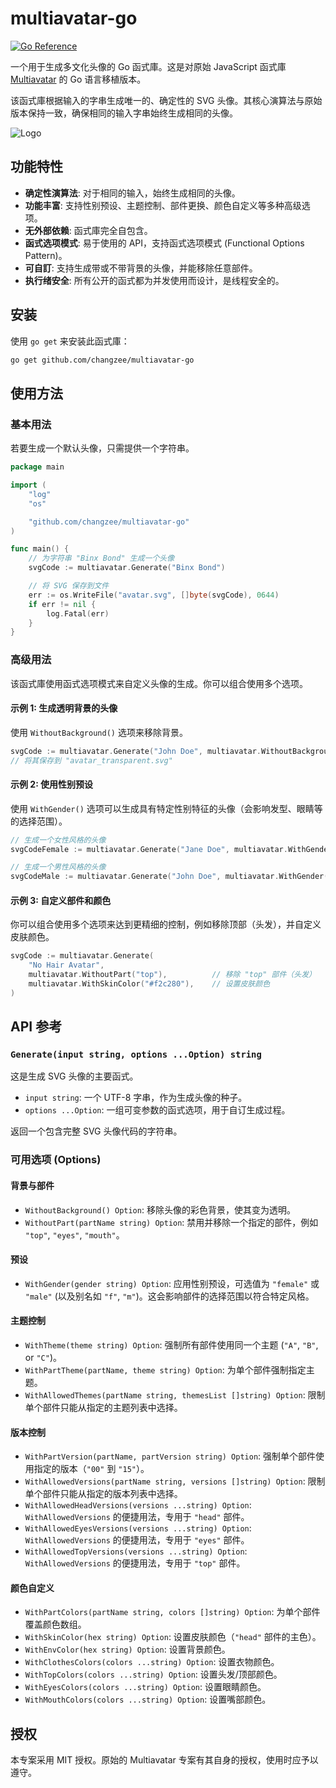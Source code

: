 # multiavatar-go

[![Go Reference](https://pkg.go.dev/badge/github.com/changzee/multiavatar-go.svg)](https://pkg.go.dev/github.com/changzee/multiavatar-go)

一个用于生成多文化头像的 Go 函式庫。这是对原始 JavaScript 函式庫 [Multiavatar](https://github.com/multiavatar/Multiavatar) 的 Go 语言移植版本。

该函式庫根据输入的字串生成唯一的、确定性的 SVG 头像。其核心演算法与原始版本保持一致，确保相同的输入字串始终生成相同的头像。

![Logo](https://raw.githubusercontent.com/multiavatar/Multiavatar/main/logo.png)

## 功能特性

- **确定性演算法**: 对于相同的输入，始终生成相同的头像。
- **功能丰富**: 支持性别预设、主题控制、部件更换、颜色自定义等多种高级选项。
- **无外部依赖**: 函式庫完全自包含。
- **函式选项模式**: 易于使用的 API，支持函式选项模式 (Functional Options Pattern)。
- **可自訂**: 支持生成带或不带背景的头像，并能移除任意部件。
- **执行绪安全**: 所有公开的函式都为并发使用而设计，是线程安全的。

## 安装

使用 `go get` 来安装此函式庫：

```bash
go get github.com/changzee/multiavatar-go
```

## 使用方法

### 基本用法

若要生成一个默认头像，只需提供一个字符串。

```go
package main

import (
	"log"
	"os"

	"github.com/changzee/multiavatar-go"
)

func main() {
	// 为字符串 "Binx Bond" 生成一个头像
	svgCode := multiavatar.Generate("Binx Bond")

	// 将 SVG 保存到文件
	err := os.WriteFile("avatar.svg", []byte(svgCode), 0644)
	if err != nil {
		log.Fatal(err)
	}
}
```

### 高级用法

该函式庫使用函式选项模式来自定义头像的生成。你可以组合使用多个选项。

#### 示例 1: 生成透明背景的头像

使用 `WithoutBackground()` 选项来移除背景。

```go
svgCode := multiavatar.Generate("John Doe", multiavatar.WithoutBackground())
// 将其保存到 "avatar_transparent.svg"
```

#### 示例 2: 使用性别预设

使用 `WithGender()` 选项可以生成具有特定性别特征的头像（会影响发型、眼睛等的选择范围）。

```go
// 生成一个女性风格的头像
svgCodeFemale := multiavatar.Generate("Jane Doe", multiavatar.WithGender("female"))

// 生成一个男性风格的头像
svgCodeMale := multiavatar.Generate("John Doe", multiavatar.WithGender("male"))
```

#### 示例 3: 自定义部件和颜色

你可以组合使用多个选项来达到更精细的控制，例如移除顶部（头发），并自定义皮肤颜色。

```go
svgCode := multiavatar.Generate(
    "No Hair Avatar",
    multiavatar.WithoutPart("top"),          // 移除 "top" 部件（头发）
    multiavatar.WithSkinColor("#f2c280"),    // 设置皮肤颜色
)
```

## API 参考

### `Generate(input string, options ...Option) string`

这是生成 SVG 头像的主要函式。

- `input string`: 一个 UTF-8 字串，作为生成头像的种子。
- `options ...Option`: 一组可变参数的函式选项，用于自订生成过程。

返回一个包含完整 SVG 头像代码的字符串。

### 可用选项 (Options)

#### 背景与部件

- `WithoutBackground() Option`: 移除头像的彩色背景，使其变为透明。
- `WithoutPart(partName string) Option`: 禁用并移除一个指定的部件，例如 `"top"`, `"eyes"`, `"mouth"`。

#### 预设

- `WithGender(gender string) Option`: 应用性别预设，可选值为 `"female"` 或 `"male"` (以及别名如 `"f"`, `"m"`)。这会影响部件的选择范围以符合特定风格。

#### 主题控制

- `WithTheme(theme string) Option`: 强制所有部件使用同一个主题 (`"A"`, `"B"`, or `"C"`)。
- `WithPartTheme(partName, theme string) Option`: 为单个部件强制指定主题。
- `WithAllowedThemes(partName string, themesList []string) Option`: 限制单个部件只能从指定的主题列表中选择。

#### 版本控制

- `WithPartVersion(partName, partVersion string) Option`: 强制单个部件使用指定的版本（`"00"` 到 `"15"`）。
- `WithAllowedVersions(partName string, versions []string) Option`: 限制单个部件只能从指定的版本列表中选择。
- `WithAllowedHeadVersions(versions ...string) Option`: `WithAllowedVersions` 的便捷用法，专用于 `"head"` 部件。
- `WithAllowedEyesVersions(versions ...string) Option`: `WithAllowedVersions` 的便捷用法，专用于 `"eyes"` 部件。
- `WithAllowedTopVersions(versions ...string) Option`: `WithAllowedVersions` 的便捷用法，专用于 `"top"` 部件。

#### 颜色自定义

- `WithPartColors(partName string, colors []string) Option`: 为单个部件覆盖颜色数组。
- `WithSkinColor(hex string) Option`: 设置皮肤颜色（`"head"` 部件的主色）。
- `WithEnvColor(hex string) Option`: 设置背景颜色。
- `WithClothesColors(colors ...string) Option`: 设置衣物颜色。
- `WithTopColors(colors ...string) Option`: 设置头发/顶部颜色。
- `WithEyesColors(colors ...string) Option`: 设置眼睛颜色。
- `WithMouthColors(colors ...string) Option`: 设置嘴部颜色。

## 授权

本专案采用 MIT 授权。原始的 Multiavatar 专案有其自身的授权，使用时应予以遵守。